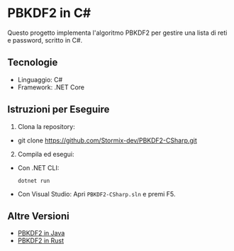 # PBKDF2 in C#
Questo progetto implementa l'algoritmo PBKDF2 per gestire una lista di reti e password, scritto in C#.

## Tecnologie
- Linguaggio: C#
- Framework: .NET Core

## Istruzioni per Eseguire
1. Clona la repository: 
- git clone https://github.com/Stormix-dev/PBKDF2-CSharp.git
2. Compila ed esegui:
- Con .NET CLI:
  ```
  dotnet run
  ```
- Con Visual Studio: Apri `PBKDF2-CSharp.sln` e premi F5.

## Altre Versioni
- [PBKDF2 in Java](https://github.com/Stormix-dev/PBKDF2-Java)
- [PBKDF2 in Rust](https://github.com/Stormix-dev/PBKDF2-Rust)
